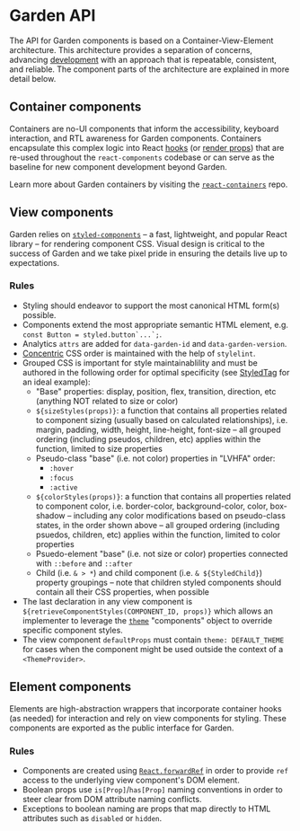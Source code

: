 # Garden API

The API for Garden components is based on a Container-View-Element
architecture. This architecture provides a separation of concerns, advancing
[development](development.md) with an approach that is repeatable,
consistent, and reliable. The component parts of the architecture are explained in more detail below.

## Container components

Containers are no-UI components that inform the accessibility, keyboard
interaction, and RTL awareness for Garden components. Containers encapsulate
this complex logic into React
[hooks](https://reactjs.org/docs/hooks-intro.html) (or [render
props](https://reactjs.org/docs/render-props.html)) that are re-used
throughout the `react-components` codebase or can serve as the baseline for
new component development beyond Garden.

Learn more about Garden containers by visiting the
[`react-containers`](https://github.com/zendeskgarden/react-containers) repo.

## View components

Garden relies on [`styled-components`](https://styled-components.com/) – a
fast, lightweight, and popular React library – for rendering component CSS.
Visual design is critical to the success of Garden and we take pixel pride in
ensuring the details live up to expectations.

### Rules

- Styling should endeavor to support the most canonical HTML form(s)
  possible.
- Components extend the most appropriate semantic HTML element, e.g.
  `` const Button = styled.button`...`; ``. <!-- markdownlint-disable -->
- Analytics `attrs` are added for `data-garden-id` and `data-garden-version`.
- [Concentric](https://github.com/brandon-rhodes/Concentric-CSS) CSS order is
  maintained with the help of `stylelint`.
- Grouped CSS is important for style maintainablility and must be authored in
  the following order for optimal specificity (see
  [StyledTag](https://github.com/zendeskgarden/react-components/blob/master/packages/tags/src/styled/StyledTag.ts)
  for an ideal example):
  - "Base" properties: display, position, flex, transition, direction, etc
    (anything NOT related to size or color)
  - `${sizeStyles(props)}`: a function that contains all properties related
    to component sizing (usually based on calculated relationships), i.e.
    margin, padding, width, height, line-height, font-size – all grouped
    ordering (including pseudos, children, etc) applies within the
    function, limited to size properties
  - Pseudo-class "base" (i.e. not color) properties in "LVHFA" order:
    - `:hover`
    - `:focus`
    - `:active`
  - `${colorStyles(props)}`: a function that contains all properties related
    to component color, i.e. border-color, background-color, color, box-shadow
    – including any color modifications based on pseudo-class states, in the
    order shown above – all grouped ordering (including psuedos, children,
    etc) applies within the function, limited to color properties
  - Psuedo-element "base" (i.e. not size or color) properties connected with
    `::before` and `::after`
  - Child (i.e. `& > *`) and child component (i.e. `& ${StyledChild}`)
    property groupings – note that children styled components should contain
    all their CSS properties, when possible
- The last declaration in any view component is
  `${retrieveComponentStyles(COMPONENT_ID, props)}` which allows an
  implementer to leverage the
  [`theme`](https://garden.zendesk.com/react-components/theming/)
  "components" object to override specific component styles.
- The view component `defaultProps` must contain `theme: DEFAULT_THEME` for
  cases when the component might be used outside the context of a
  `<ThemeProvider>`.

## Element components

Elements are high-abstraction wrappers that incorporate container hooks (as
needed) for interaction and rely on view components for styling. These
components are exported as the public interface for Garden.

### Rules

- Components are created using
  [`React.forwardRef`](https://reactjs.org/docs/react-api.html#reactforwardref)
  in order to provide `ref` access to the underlying view component's DOM
  element.
- Boolean props use `is[Prop]`/`has[Prop]` naming conventions in order to
  steer clear from DOM attribute naming conflicts.
- Exceptions to boolean naming are props that map directly to HTML attributes
  such as `disabled` or `hidden`.
